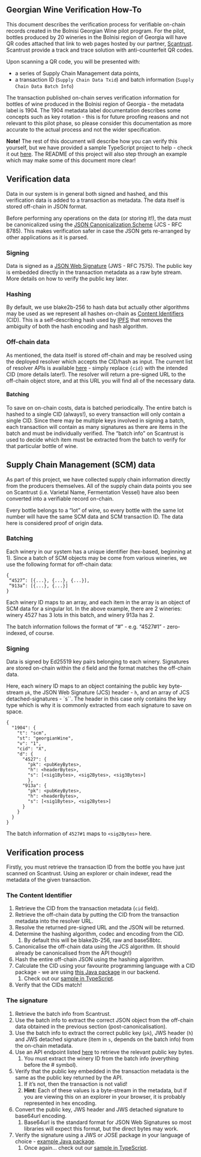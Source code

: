 ## Georgian Wine Verification How-To
This document describes the verification process for verifiable on-chain records created in the Bolnisi Georgian Wine pilot program.
For the pilot, bottles produced by 20 wineries in the Bolnisi region of Georgia will have QR codes attached that link to web pages hosted by our partner, [Scantrust](https://www.scantrust.com/).
Scantrust provide a track and trace solution with anti-counterfeit QR codes.

Upon scanning a QR code, you will be presented with:
- a series of Supply Chain Management data points,
- a transaction ID (`Supply Chain Data Txid`) and batch information (`Supply Chain Data Batch Info`)

The transaction published on-chain serves verification information for bottles of wine produced in the Bolnisi region of Georgia - the metadata label is 1904.
The 1904 metadata label documentation describes some concepts such as key rotation - this is for future proofing reasons and not relevant to this pilot phase, so please consider this documentation as more accurate to the actual process and not the wider specification.

**Note!** The rest of this document will describe how you can verify this yourself, but we have provided a sample TypeScript project to help - check it out [here](./verification-scripts/).
The README of this project will also step through an example which may make some of this document more clear!

## Verification data
Data in our system is in general both signed and hashed, and this verification data is added to a transaction as metadata.
The data itself is stored off-chain in JSON format.

Before performing any operations on the data (or storing it!), the data must be canonicalized using the [JSON Canonicalization Scheme](https://www.rfc-editor.org/rfc/rfc8785) (JCS - RFC 8785).
This makes verification safer in case the JSON gets re-arranged by other applications as it is parsed.

### Signing
Data is signed as a [JSON Web Signature](https://datatracker.ietf.org/doc/html/rfc7515) (JWS - RFC 7575). 
The public key is embedded directly in the transaction metadata as a raw byte stream.
More details on how to verify the public key later.

### Hashing
By default, we use blake2b-256 to hash data but actually other algorithms may be used as we represent all hashes on-chain as [Content Identifiers](https://github.com/multiformats/cid) (CID).
This is a self-describing hash used by [IPFS](https://ipfs.tech/) that removes the ambiguity of both the hash encoding and hash algorithm.

### Off-chain data
As mentioned, the data itself is stored off-chain and may be resolved using the deployed resolver which accepts the CID/hash as input.
The current list of resolver APIs is available [here](./apis/OFFCHAIN) - simply replace `{cid}` with the intended CID (more details later!).
The resolver will return a pre-signed URL to the off-chain object store, and at this URL you will find all of the necessary data.

#### Batching
To save on on-chain costs, data is batched periodically.
The entire batch is hashed to a single CID (always!), so every transaction will only contain a single CID.
Since there may be multiple keys involved in signing a batch, each transaction will contain as many signatures as there are items in the batch and must be individually verified.
The “batch info” on Scantrust is used to decide which item must be extracted from the batch to verify for that particular bottle of wine.

## Supply Chain Management (SCM) data
As part of this project, we have collected supply chain information directly from the producers themselves.
All of the supply chain data points you see on Scantrust (i.e. Varietal Name, Fermentation Vessel) have also been converted into a verifiable record on-chain.

Every bottle belongs to a “lot” of wine, so every bottle with the same lot number will have the same SCM data and SCM transaction ID.
The data here is considered proof of origin data.

### Batching
Each winery in our system has a unique identifier (hex-based, beginning at 1).
Since a batch of SCM objects may be come from various wineries, we use the following format for off-chain data:
```
{
 “4527”: [{...}, {...}, {...}],
 “913a”: [{...}, {...}]
}
```

Each winery ID maps to an array, and each item in the array is an object of SCM data for a singular lot.
In the above example, there are 2 wineries: winery 4527 has 3 lots in this batch, and winery 913a has 2.

The batch information follows the format of “<wineryId>#<indexInArray>” - e.g. “4527#1” - zero-indexed, of course.

### Signing
Data is signed by Ed25519 key pairs belonging to each winery.
Signatures are stored on-chain within the `d` field and the format matches the off-chain data.

Here, each winery ID maps to an object containing the public key byte-stream `pk`, the JSON Web Signature (JCS) header - `h`, and an array of JCS detached-signatures - `s``.
The header in this case only contains the key type which is why it is commonly extracted from each signature to save on space.

```
{
  "1904": {
    "t": "scm",
    "st": "georgianWine",
    "v": "1",
    "cid": "X",
    "d": {
      "4527": {
        "pk": <pubKeyBytes>,
        "h": <headerBytes>,
        "s": [<sig1Bytes>, <sig2Bytes>, <sig3Bytes>]
	    },
      "913a": {
        "pk": <pubKeyBytes>,
        "h": <headerBytes>,
        "s": [<sig1Bytes>, <sig2Bytes>]
      }
    }
  }
}
```
The batch information of `4527#1` maps to `<sig2Bytes>` here.

## Verification process
Firstly, you must retrieve the transaction ID from the bottle you have just scanned on Scantrust.
Using an explorer or chain indexer, read the metadata of the given transaction.

### The Content Identifier
1. Retrieve the CID from the transaction metadata (`cid` field).
2. Retrieve the off-chain data by putting the CID from the transaction metadata into the resolver URL.
3. Resolve the returned pre-signed URL and the JSON will be returned.
4. Determine the hashing algorithm, codec and encoding from the CID.
    1. By default this will be blake2b-256, raw and base58btc.
5. Canonicalise the off-chain data using the JCS algorithm. (It should already be canonicalised from the API though!)
6. Hash the entire off-chain JSON using the hashing algorithm.
7. Calculate the CID using your favourite programming language with a CID package - we are using [this Java package](https://github.com/ipld/java-cid) in our backend.
    1. Check out our [sample in TypeScript](./verification-scripts/).
8. Verify that the CIDs match!

### The signature
1. Retrieve the batch info from Scantrust.
2. Use the batch info to extract the correct JSON object from the off-chain data obtained in the previous section (post-canonicalisation).
3. Use the batch info to extract the correct public key (`pk`), JWS header (`h`) and JWS detached signature (item in `s`, depends on the batch info) from the on-chain metadata.
4. Use an API endpoint listed [here](./apis/PUBLIC_KEYS) to retrieve the relevant public key bytes.
    1. You must extract the winery ID from the batch info (everything before the # symbol).
5. Verify that the public key embedded in the transaction metadata is the same as the public key returned by the API.
    1. If it’s not, then the transaction is not valid!
    2. **Hint:** Each of these values is a byte-stream in the metadata, but if you are viewing this on an explorer in your browser, it is probably represented in hex encoding.
6. Convert the public key, JWS header and JWS detached signature to base64url encoding.
    1. Base64url is the standard format for JSON Web Signatures so most libraries will expect this format, but the direct bytes may work.
7. Verify the signature using a JWS or JOSE package in your language of choice - [example Java package](https://mvnrepository.com/artifact/com.nimbusds/nimbus-jose-jwt).
    1. Once again... check out our [sample in TypeScript](./verification-scripts/).
